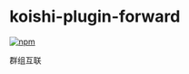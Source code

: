 # koishi-plugin-forward

[![npm](https://img.shields.io/npm/v/koishi-plugin-forward?style=flat-square)](https://www.npmjs.com/package/koishi-plugin-forward)

群组互联
